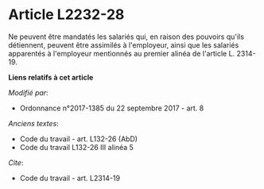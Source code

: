 # Article L2232-28

Ne peuvent être mandatés les salariés qui, en raison des pouvoirs qu'ils détiennent, peuvent être assimilés à l'employeur,
ainsi que les salariés apparentés à l'employeur mentionnés au premier alinéa de l'article L. 2314-19.

**Liens relatifs à cet article**

_Modifié par_:

  - Ordonnance n°2017-1385 du 22 septembre 2017 - art. 8

_Anciens textes_:

  - Code du travail - art. L132-26 (AbD)
  - Code du travail L132-26 III alinéa 5

_Cite_:

  - Code du travail - art. L2314-19
